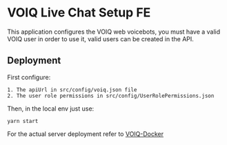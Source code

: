 # VOIQ Live Chat Setup FE
This application configures the VOIQ web voicebots, you must have a valid VOIQ user in order to use it, valid users can be created in the API.

## Deployment
First configure:

````
1. The apiUrl in src/config/voiq.json file
2. The user role permissions in src/config/UserRolePermissions.json
```` 

Then, in the local env just use:

````
yarn start
````

For the actual server deployment refer to [VOIQ-Docker](https://github.com/VOIQ/VOIQ-Docker)
